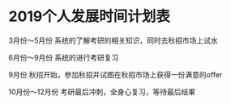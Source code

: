 # 2019个人发展时间计划表

3月份～5月份 系统的了解考研的相关知识，同时去秋招市场上试水

6月份～9月份 系统的进行考研复习

9月份 秋招开始，参加秋招并试图在秋招市场上获得一份满意的offer

10月份～12月份 考研最后冲刺，全身心复习，等待最后结果